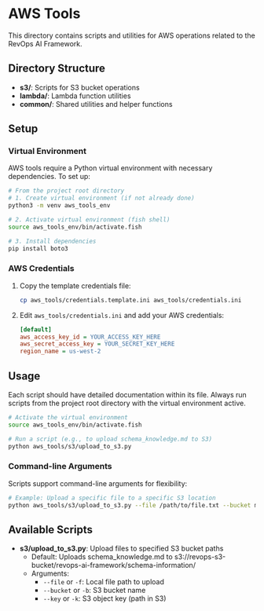 # AWS Tools

This directory contains scripts and utilities for AWS operations related to the RevOps AI Framework.

## Directory Structure

- **s3/**: Scripts for S3 bucket operations
- **lambda/**: Lambda function utilities
- **common/**: Shared utilities and helper functions

## Setup

### Virtual Environment

AWS tools require a Python virtual environment with necessary dependencies. To set up:

```bash
# From the project root directory
# 1. Create virtual environment (if not already done)
python3 -m venv aws_tools_env

# 2. Activate virtual environment (fish shell)
source aws_tools_env/bin/activate.fish

# 3. Install dependencies
pip install boto3
```

### AWS Credentials

1. Copy the template credentials file:
   ```bash
   cp aws_tools/credentials.template.ini aws_tools/credentials.ini
   ```

2. Edit `aws_tools/credentials.ini` and add your AWS credentials:
   ```ini
   [default]
   aws_access_key_id = YOUR_ACCESS_KEY_HERE
   aws_secret_access_key = YOUR_SECRET_KEY_HERE
   region_name = us-west-2
   ```

## Usage

Each script should have detailed documentation within its file. Always run scripts from the project root directory with the virtual environment active.

```bash
# Activate the virtual environment
source aws_tools_env/bin/activate.fish

# Run a script (e.g., to upload schema_knowledge.md to S3)
python aws_tools/s3/upload_to_s3.py
```

### Command-line Arguments

Scripts support command-line arguments for flexibility:

```bash
# Example: Upload a specific file to a specific S3 location
python aws_tools/s3/upload_to_s3.py --file /path/to/file.txt --bucket my-bucket --key path/in/bucket/file.txt
```

## Available Scripts

- **s3/upload_to_s3.py**: Upload files to specified S3 bucket paths
  - Default: Uploads schema_knowledge.md to s3://revops-s3-bucket/revops-ai-framework/schema-information/
  - Arguments:
    - `--file` or `-f`: Local file path to upload
    - `--bucket` or `-b`: S3 bucket name
    - `--key` or `-k`: S3 object key (path in S3)

